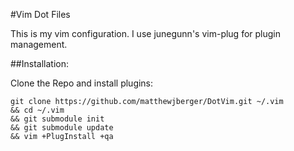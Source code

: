 #Vim Dot Files

This is my vim configuration.
I use junegunn's vim-plug for plugin management.

##Installation:

Clone the Repo and install plugins:

    git clone https://github.com/matthewjberger/DotVim.git ~/.vim
    && cd ~/.vim
    && git submodule init
    && git submodule update
    && vim +PlugInstall +qa
